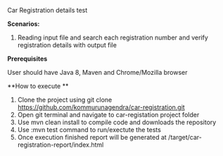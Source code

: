 Car Registration details test


**Scenarios:**
1. Reading input file and search each registration number and verify registration details with output file

**Prerequisites**

User should have Java 8, Maven and Chrome/Mozilla browser

**How to execute
**
1. Clone the project using git clone https://github.com/kommurunagendra/car-registration.git 
2. Open git terminal and navigate to car-registation project folder
3. Use mvn clean install to compile code and downloads the repository
4. Use :mvn test command to run/exectute the tests
5. Once execution finished report will be generated at /target/car-registration-report/index.html
